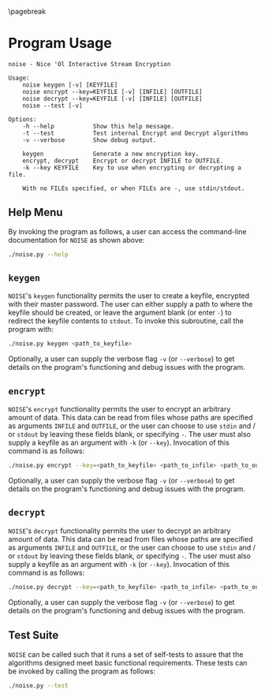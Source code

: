 \pagebreak

# Program Usage

```docopt
noise - Nice 'Ol Interactive Stream Encryption

Usage:
    noise keygen [-v] [KEYFILE]
    noise encrypt --key=KEYFILE [-v] [INFILE] [OUTFILE]
    noise decrypt --key=KEYFILE [-v] [INFILE] [OUTFILE]
    noise --test [-v]

Options:
    -h --help           Show this help message.
    -t --test           Test internal Encrypt and Decrypt algorithms
    -v --verbose        Show debug output.

    keygen              Generate a new encryption key.
    encrypt, decrypt    Encrypt or decrypt INFILE to OUTFILE.
    -k --key KEYFILE    Key to use when encrypting or decrypting a file.

    With no FILEs specified, or when FILEs are -, use stdin/stdout.
```

## Help Menu

By invoking the program as follows, a user can access the command-line documentation for `NOISE` as shown above:

```sh
./noise.py --help
```

## `keygen`

`NOISE`'s `keygen` functionality permits the user to create a keyfile, encrypted with their master password. The user can either supply a path to where the keyfile should be created, or leave the argument blank (or enter `-`) to redirect the keyfile contents to `stdout`. To invoke this subroutine, call the program with:

```sh
./noise.py keygen <path_to_keyfile>
```

Optionally, a user can supply the verbose flag `-v` (or `--verbose`) to get details on the program's functioning and debug issues with the program.

## `encrypt`

`NOISE`'s `encrypt` functionality permits the user to encrypt an arbitrary amount of data. This data can be read from files whose paths are specified as arguments `INFILE` and `OUTFILE`, or the user can choose to use `stdin` and / or `stdout` by leaving these fields blank, or specifying `-`. The user must also supply a keyfile as an argument with `-k` (or `--key`). Invocation of this command is as follows:

```sh
./noise.py encrypt --key=<path_to_keyfile> <path_to_infile> <path_to_outfile>
```

Optionally, a user can supply the verbose flag `-v` (or `--verbose`) to get details on the program's functioning and debug issues with the program.

## `decrypt`

`NOISE`'s `decrypt` functionality permits the user to decrypt an arbitrary amount of data. This data can be read from files whose paths are specified as arguments `INFILE` and `OUTFILE`, or the user can choose to use `stdin` and / or `stdout` by leaving these fields blank, or specifying `-`. The user must also supply a keyfile as an argument with `-k` (or `--key`). Invocation of this command is as follows:

```sh
./noise.py decrypt --key=<path_to_keyfile> <path_to_infile> <path_to_outfile>
```

Optionally, a user can supply the verbose flag `-v` (or `--verbose`) to get details on the program's functioning and debug issues with the program.

## Test Suite

`NOISE` can be called such that it runs a set of self-tests to assure that the algorithms designed meet basic functional requirements. These tests can be invoked by calling the program as follows:

```sh
./noise.py --test
```
